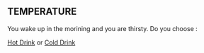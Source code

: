 ## TEMPERATURE 
You wake up in the morining and you are thirsty. Do you choose :

[Hot Drink](hot.md)
or
[Cold Drink](cold.md)

